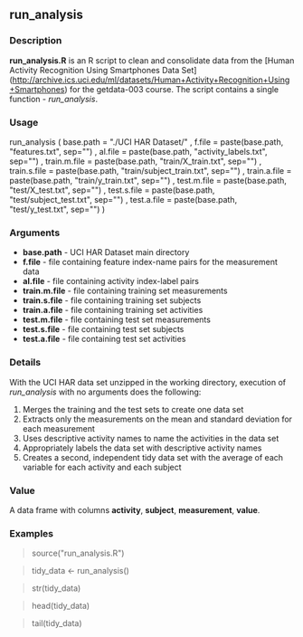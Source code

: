 ## run_analysis

### Description

**run_analysis.R** is an R script to clean and consolidate data from the [Human Activity Recognition Using Smartphones Data Set] (http://archive.ics.uci.edu/ml/datasets/Human+Activity+Recognition+Using+Smartphones) for the getdata-003 course. The script contains a single function - *run_analysis*.

### Usage

run_analysis ( base.path = "./UCI HAR Dataset/" , f.file = paste(base.path, "features.txt", sep="") , al.file = paste(base.path, "activity_labels.txt", sep="") , train.m.file = paste(base.path, "train/X_train.txt", sep="") , train.s.file = paste(base.path, "train/subject_train.txt", sep="") , train.a.file = paste(base.path, "train/y_train.txt", sep="") , test.m.file = paste(base.path, "test/X_test.txt", sep="") , test.s.file = paste(base.path, "test/subject_test.txt", sep="") , test.a.file = paste(base.path, "test/y_test.txt", sep="") )

### Arguments

- **base.path** - UCI HAR Dataset main directory
- **f.file** - file containing feature index-name pairs for the measurement data
- **al.file** - file containing activity index-label pairs
- **train.m.file** - file containing training set measurements
- **train.s.file** - file containing training set subjects
- **train.a.file** - file containing training set activities
- **test.m.file** - file containing test set measurements
- **test.s.file** - file containing test set subjects
- **test.a.file** - file containing test set activities

### Details

With the UCI HAR data set unzipped in the working directory, execution of *run_analysis* with no arguments does the following:

1. Merges the training and the test sets to create one data set
2. Extracts only the measurements on the mean and standard deviation for each measurement
3. Uses descriptive activity names to name the activities in the data set
4. Appropriately labels the data set with descriptive activity names
5. Creates a second, independent tidy data set with the average of each variable for each activity and each subject

### Value

A data frame with columns **activity**, **subject**, **measurement**, **value**.

### Examples

> source("run_analysis.R")

> tidy_data <- run_analysis()

> str(tidy_data)

> head(tidy_data)

> tail(tidy_data)
